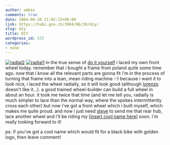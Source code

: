 ```yaml
---
author: admin
comments: true
date: 2004-06-30 21:02:13+00:00
link: https://habi.gna.ch/2004/06/30/diy/
slug: diy
title: DIY
wordpress_id: 572
categories:
- none
---
```


[![radial2](https://habi.gna.ch/blog/images/radial2-tm.jpg)](https://habi.gna.ch/blog/images/radial2.jpg) [![radial1](https://habi.gna.ch/blog/images/radial1-tm.jpg)](https://habi.gna.ch/blog/images/radial1.jpg) in the true sense of [do it yourself](https://google.com/search?q=diy&ie=UTF-8&oe=UTF-8) i laced my own front wheel today. remember that i bought a frame from poland quite some time ago. now that i know all the relevant parts are gonna fit i'm in the process of turning that frame into a lean, mean riding machine :-)
because i want it to look nice, i laced the wheel radially, so it will look good (although [lorenzo](http://imdb.com/title/tt0158446/) doesn't like it...).
a good trained wheel-builder can build a full wheel in about an hour. it took me twice that time (and let me tell you, radially is much simpler to lace than the normal way, where the spokes intermittently cross each other) but now i've got a front wheel which i built myself, which makes me quite proud.
and now i just need [steve](http://www.flash.ch/generator/txt/3_company/geschaeftsleitung.html) to send me that rear hub, lace another wheel and i'll be riding my [[insert cool name here](https://habi.gna.ch/blog/mt-comments.cgi?entry_id=365)] soon. i'm really looking forward to it!

ps: if you've got a cool name which would fit for a black bike with golden logo, then leave comment!
